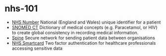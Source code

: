 # nhs-101

- [NHS Number] National (England and Wales) unique identifier for a patient
- [SNOMED CT] Dictionary of medical concepts (e.g. Paracetamol, or HIV) to create global consistency in recording medical information.
- [Spine] Secure network for sending patient data between organisations
- [NHS Smartcard] Two factor authentication for healthcare professionals accessing sensitive data

[NHS Number]: https://digital.nhs.uk/data-and-information/information-standards/information-standards-and-data-collections-including-extractions/publications-and-notifications/standards-and-collections/isb-0149-nhs-number
[SNOMED CT]: https://digital.nhs.uk/services/terminology-and-classifications/snomed-ct
[Spine]: https://digital.nhs.uk/services/spine
[NHS Smartcard]: https://digital.nhs.uk/developer/guides-and-documentation/security-and-authorisation/nhs-smartcards-for-developers
